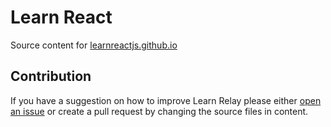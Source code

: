 # Learn React

Source content for [learnreactjs.github.io](https://learnreactjs.github.io)

## Contribution

If you have a suggestion on how to improve Learn Relay please either [open an issue](https://github.com/learnreactjs/learnreactjs/issues/new) or create a pull request by changing the source files in content.
